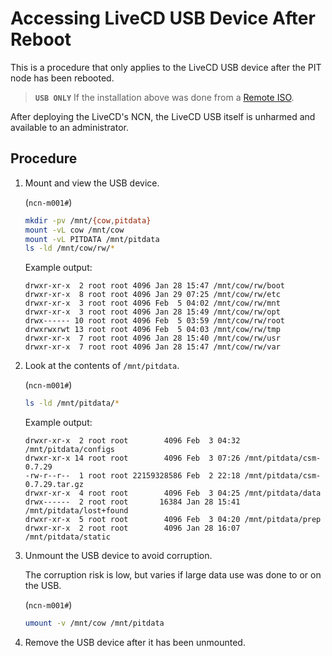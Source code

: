 # Accessing LiveCD USB Device After Reboot

This is a procedure that only applies to the LiveCD USB device after the PIT node has been rebooted.

> **`USB ONLY`** If the installation above was done from a [Remote ISO](../../install/pre-installation.md).

After deploying the LiveCD's NCN, the LiveCD USB itself is unharmed and available to an administrator.

## Procedure

1. Mount and view the USB device.

    (`ncn-m001#`)
    ```bash
    mkdir -pv /mnt/{cow,pitdata}
    mount -vL cow /mnt/cow
    mount -vL PITDATA /mnt/pitdata
    ls -ld /mnt/cow/rw/*
    ```

    Example output:

    ```
    drwxr-xr-x  2 root root 4096 Jan 28 15:47 /mnt/cow/rw/boot
    drwxr-xr-x  8 root root 4096 Jan 29 07:25 /mnt/cow/rw/etc
    drwxr-xr-x  3 root root 4096 Feb  5 04:02 /mnt/cow/rw/mnt
    drwxr-xr-x  3 root root 4096 Jan 28 15:49 /mnt/cow/rw/opt
    drwx------ 10 root root 4096 Feb  5 03:59 /mnt/cow/rw/root
    drwxrwxrwt 13 root root 4096 Feb  5 04:03 /mnt/cow/rw/tmp
    drwxr-xr-x  7 root root 4096 Jan 28 15:40 /mnt/cow/rw/usr
    drwxr-xr-x  7 root root 4096 Jan 28 15:47 /mnt/cow/rw/var
    ```

1. Look at the contents of `/mnt/pitdata`.

    (`ncn-m001#`)
    ```bash
    ls -ld /mnt/pitdata/*
    ```

    Example output:

    ```
    drwxr-xr-x  2 root root        4096 Feb  3 04:32 /mnt/pitdata/configs
    drwxr-xr-x 14 root root        4096 Feb  3 07:26 /mnt/pitdata/csm-0.7.29
    -rw-r--r--  1 root root 22159328586 Feb  2 22:18 /mnt/pitdata/csm-0.7.29.tar.gz
    drwxr-xr-x  4 root root        4096 Feb  3 04:25 /mnt/pitdata/data
    drwx------  2 root root       16384 Jan 28 15:41 /mnt/pitdata/lost+found
    drwxr-xr-x  5 root root        4096 Feb  3 04:20 /mnt/pitdata/prep
    drwxr-xr-x  2 root root        4096 Jan 28 16:07 /mnt/pitdata/static
    ```

1. Unmount the USB device to avoid corruption.

   The corruption risk is low, but varies if large data use was done to or on the USB.

    (`ncn-m001#`)
    ```bash
    umount -v /mnt/cow /mnt/pitdata
    ```

1. Remove the USB device after it has been unmounted.
